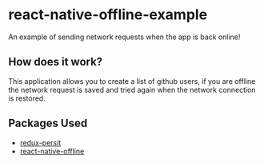 # react-native-offline-example
An example of sending network requests when the app is back online!

## How does it work?

This application allows you to create a list of github users, if you are offline the network request is saved and tried again when the network connection is restored.

## Packages Used

* [redux-persit](https://github.com/rt2zz/redux-persist)
* [react-native-offline](https://github.com/rgommezz/react-native-offline)
